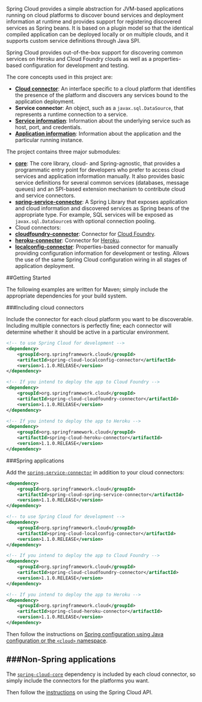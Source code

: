 Spring Cloud provides a simple abstraction for JVM-based applications running on cloud platforms
to discover bound services and deployment information at runtime and provides support for registering
discovered services as Spring beans. It is based on a plugin model so that the identical
compiled application can be deployed locally or on multiple clouds, and it supports custom service
definitions through Java SPI.

Spring Cloud provides out-of-the-box support for discovering common services on Heroku and
Cloud Foundry clouds as well as a properties-based configuration for development and testing.

The core concepts used in this project are:

- [**Cloud connector**](./spring-cloud-core/src/main/java/org/springframework/cloud/CloudConnector.java):
  An interface specific to a cloud platform that identifies the presence of the platform and
  discovers any services bound to the application deployment.
- **Service connector**: An object, such as a `javax.sql.DataSource`, that represents a runtime
  connection to a service.
- [**Service information**](./spring-cloud-core/src/main/java/org/springframework/cloud/service/ServiceInfo.java):
  Information about the underlying service such as host, port, and credentials.
- [**Application information**](./spring-cloud-core/src/main/java/org/springframework/cloud/app/ApplicationInstanceInfo.java):
  Information about the application and the particular running instance.

The project contains three major submodules:

- **[core](spring-cloud-core)**: The core library, cloud- and Spring-agnostic, that provides
  a programmatic entry point for developers who prefer to access cloud services and application
  information manually. It also provides basic service definitions for several common services
  (databases, message queues) and an SPI-based extension mechanism to contribute
  cloud and service connectors.
- **[spring-service-connector](spring-cloud-spring-service-connector)**: A Spring Library that
  exposes application and cloud information and discovered services as Spring beans of the
  appropriate type. For example, SQL services will be exposed as `javax.sql.DataSource`s with
  optional connection pooling.
- Cloud connectors:
 - **[cloudfoundry-connector](spring-cloud-cloudfoundry-connector)**: Connector for [Cloud Foundry](http://cloudfoundry.org).
 - **[heroku-connector](spring-cloud-heroku-connector)**: Connector for [Heroku](https://www.heroku.com).
 - **[localconfig-connector](spring-cloud-localconfig-connector)**: Properties-based connector for
   manually providing configuration information for development or testing. Allows the use of the
   same Spring Cloud configuration wiring in all stages of application deployment.

##Getting Started

The following examples are written for Maven; simply include the appropriate dependencies for
your build system.

###Including cloud connectors

Include the connector for each cloud platform you want to be discoverable. Including multiple
connectors is perfectly fine; each connector will determine whether it should be active in a
particular environment.

````xml
<!-- to use Spring Cloud for development -->
<dependency>
    <groupId>org.springframework.cloud</groupId>
    <artifactId>spring-cloud-localconfig-connector</artifactId>
    <version>1.1.0.RELEASE</version>
</dependency>

<!-- If you intend to deploy the app to Cloud Foundry -->
<dependency>
    <groupId>org.springframework.cloud</groupId>
    <artifactId>spring-cloud-cloudfoundry-connector</artifactId>
    <version>1.1.0.RELEASE</version>
</dependency>

<!-- If you intend to deploy the app to Heroku -->
<dependency>
	<groupId>org.springframework.cloud</groupId>
	<artifactId>spring-cloud-heroku-connector</artifactId>
	<version>1.1.0.RELEASE</version>
</dependency>
````

###Spring applications

Add the [`spring-service-connector`](spring-cloud-spring-service-connector) in
addition to your cloud connectors:

````xml
<dependency>
	<groupId>org.springframework.cloud</groupId>
	<artifactId>spring-cloud-spring-service-connector</artifactId>
	<version>1.1.0.RELEASE</version>
</dependency>

<!-- to use Spring Cloud for development -->
<dependency>
    <groupId>org.springframework.cloud</groupId>
    <artifactId>spring-cloud-localconfig-connector</artifactId>
    <version>1.1.0.RELEASE</version>
</dependency>

<!-- If you intend to deploy the app to Cloud Foundry -->
<dependency>
    <groupId>org.springframework.cloud</groupId>
    <artifactId>spring-cloud-cloudfoundry-connector</artifactId>
    <version>1.1.0.RELEASE</version>
</dependency>

<!-- If you intend to deploy the app to Heroku -->
<dependency>
	<groupId>org.springframework.cloud</groupId>
	<artifactId>spring-cloud-heroku-connector</artifactId>
	<version>1.1.0.RELEASE</version>
</dependency>
````

Then follow the instructions on [Spring configuration using Java configuration or
the `<cloud>` namespace](spring-cloud-spring-service-connector).

###Non-Spring applications
---------------
The [`spring-cloud-core`](core) dependency is included by each cloud connector,
so simply include the connectors for the platforms you want.

Then follow the [instructions](spring-cloud-core) on using the Spring Cloud API.